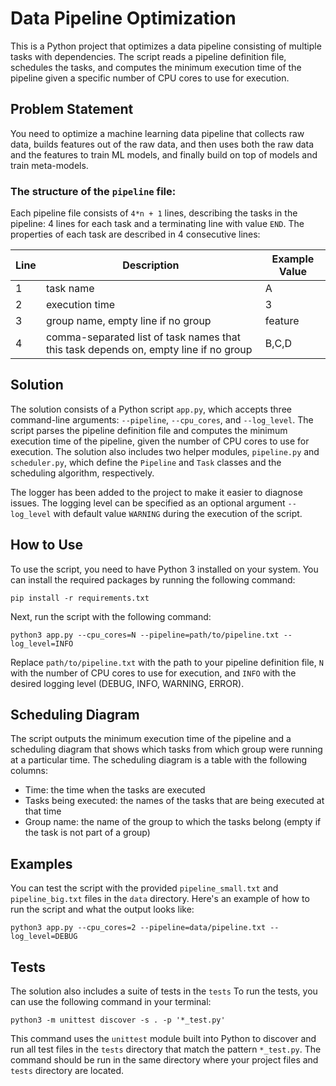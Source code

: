 # Data Pipeline Optimization

This is a Python project that optimizes a data pipeline consisting of multiple tasks with dependencies. The script reads a pipeline definition file, schedules the tasks, and computes the minimum execution time of the pipeline given a specific number of CPU cores to use for execution.

## Problem Statement

You need to optimize a machine learning data pipeline that collects raw data, builds features out of the raw data, and then uses both the raw data and the features to train ML models, and finally build on top of models and train meta-models.

### The structure of the  `pipeline` file:

Each pipeline file consists of `4*n + 1` lines, describing the tasks in the pipeline: 4 lines for each task and a terminating line with value `END`. The properties of each task  are described in 4 consecutive lines:

| Line    | Description                                                   | Example Value
| ------- | ------------| ---------------
|  1      | task name                                                     | A
|  2      | execution time                                                | 3
|  3      | group name, empty line if no group                            | feature
|  4      | comma-separated list of task names that this task depends on, empty line if no group  | B,C,D


## Solution

The solution consists of a Python script `app.py`, which accepts three command-line arguments: `--pipeline`, `--cpu_cores`, and `--log_level`. The script parses the pipeline definition file and computes the minimum execution time of the pipeline, given the number of CPU cores to use for execution. The solution also includes two helper modules, `pipeline.py` and `scheduler.py`, which define the `Pipeline` and `Task` classes and the scheduling algorithm, respectively.

The logger has been added to the project to make it easier to diagnose issues. The logging level can be specified as an optional argument `--log_level` with default value `WARNING` during the execution of the script.

## How to Use

To use the script, you need to have Python 3 installed on your system. You can install the required packages by running the following command:
```
pip install -r requirements.txt
```
Next, run the script with the following command:
```
python3 app.py --cpu_cores=N --pipeline=path/to/pipeline.txt --log_level=INFO
```




Replace `path/to/pipeline.txt` with the path to your pipeline definition file, `N` with the number of CPU cores to use for execution, and `INFO` with the desired logging level (DEBUG, INFO, WARNING, ERROR). 

## Scheduling Diagram

The script outputs the minimum execution time of the pipeline and a scheduling diagram that shows which tasks from which group were running at a particular time. The scheduling diagram is a table with the following columns:

- Time: the time when the tasks are executed
- Tasks being executed: the names of the tasks that are being executed at that time
- Group name: the name of the group to which the tasks belong (empty if the task is not part of a group)

## Examples

You can test the script with the provided `pipeline_small.txt` and `pipeline_big.txt` files in the `data` directory. Here's an example of how to run the script and what the output looks like:

```
python3 app.py --cpu_cores=2 --pipeline=data/pipeline.txt --log_level=DEBUG
```


## Tests

The solution also includes a suite of tests in the `tests`
To run the tests, you can use the following command in your terminal:
```
python3 -m unittest discover -s . -p '*_test.py'
```

This command uses the `unittest` module built into Python to discover and run all test files in the `tests` directory that match the pattern `*_test.py`. 
The command should be run in the same directory where your project files and `tests` directory are located.
